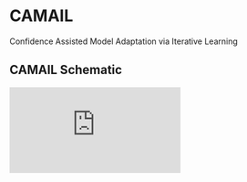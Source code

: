 # CAMAIL
Confidence Assisted Model Adaptation via Iterative Learning

## CAMAIL Schematic
![CAMAIL Schematic](https://github.com/AnonymusDL4Fun/CAMAIL/blob/main/Figures/CAMAIL_schematic.pdf)
